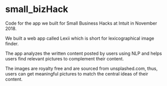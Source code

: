 # small_bizHack

Code for the app we built for Small Business Hacks at Intuit in November 2018.

We built a web app called Lexii which is short for lexicographical image finder.

The app analyzes the written content posted by users using NLP and helps users find relevant pictures to complement their content.

The images are royalty free and are sourced from unsplashed.com, thus, users can get meaningful pictures to match the central ideas of their content.
